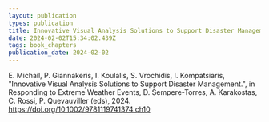 ```yaml
---
layout: publication
types: publication
title: Innovative Visual Analysis Solutions to Support Disaster Management
date: 2024-02-02T15:34:02.439Z
tags: book_chapters
publication_date: 2024-02-02
---
```

<!--StartFragment-->

E. Michail, P. Giannakeris, I. Koulalis, S. Vrochidis, I. Kompatsiaris, "Innovative Visual Analysis Solutions to Support Disaster Management.", in Responding to Extreme Weather Events, D. Sempere-Torres, A. Karakostas, C. Rossi, P. Quevauviller (eds), 2024. <https://doi.org/10.1002/9781119741374.ch10>

<!--EndFragment-->
